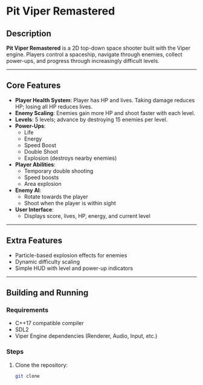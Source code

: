 # Pit Viper Remastered

## Description
**Pit Viper Remastered** is a 2D top-down space shooter built with the Viper engine. Players control a spaceship, navigate through enemies, collect power-ups, and progress through increasingly difficult levels.

---

## Core Features

- **Player Health System**: Player has HP and lives. Taking damage reduces HP; losing all HP reduces lives.
- **Enemy Scaling**: Enemies gain more HP and shoot faster with each level.
- **Levels**: 5 levels; advance by destroying 15 enemies per level.
- **Power-Ups**:
  - Life
  - Energy
  - Speed Boost
  - Double Shoot
  - Explosion (destroys nearby enemies)
- **Player Abilities**:
  - Temporary double shooting
  - Speed boosts
  - Area explosion
- **Enemy AI**:
  - Rotate towards the player
  - Shoot when the player is within sight
- **User Interface**:
  - Displays score, lives, HP, energy, and current level

---

## Extra Features

- Particle-based explosion effects for enemies
- Dynamic difficulty scaling
- Simple HUD with level and power-up indicators

---

## Building and Running

### Requirements
- C++17 compatible compiler
- SDL2
- Viper Engine dependencies (Renderer, Audio, Input, etc.)

### Steps
1. Clone the repository:
   ```bash
   git clone 
